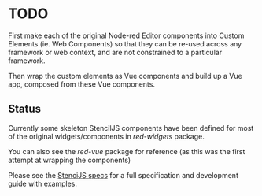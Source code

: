 # TODO

First make each of the original Node-red Editor components into Custom Elements (ie. Web Components) so that they can be re-used across any framework or web context, and are not constrained to a particular framework.

Then wrap the custom elements as Vue components and build up a Vue app, composed from these Vue components.

## Status

Currently some skeleton StencilJS components have been defined for most of the original widgets/components in *red-widgets* package.

You can also see the *red-vue* package for reference (as this was the first attempt at wrapping the components)

Please see the [StenciJS specs](https://github.com/kristianmandrup/red-elements/blob/master/packages/red-stencil/Specs.md) for a full specification and development guide with examples.
